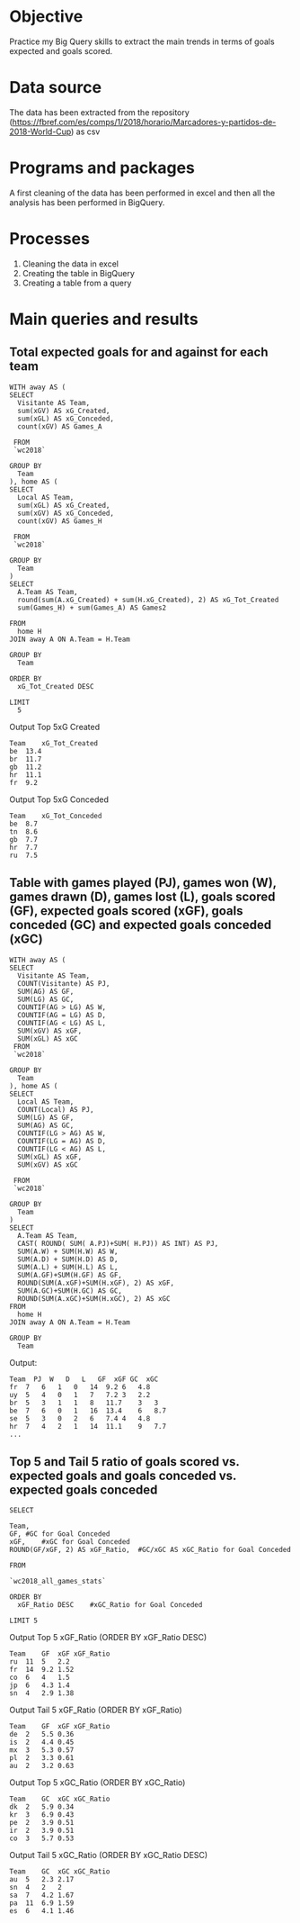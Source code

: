 # Objective
Practice my Big Query skills to extract the main trends in terms of goals expected and goals scored.
# Data source
The data has been extracted from the repository (https://fbref.com/es/comps/1/2018/horario/Marcadores-y-partidos-de-2018-World-Cup) as csv
# Programs and packages
A first cleaning of the data has been performed in excel and then all the analysis has been performed in BigQuery.
# Processes
1. Cleaning the data in excel
2. Creating the table in BigQuery
3. Creating a table from a query
# Main queries and results
## Total expected goals for and against for each team
```
WITH away AS (
SELECT 
  Visitante AS Team,
  sum(xGV) AS xG_Created,
  sum(xGL) AS xG_Conceded,
  count(xGV) AS Games_A

 FROM 
 `wc2018` 

GROUP BY
  Team
), home AS (
SELECT 
  Local AS Team,
  sum(xGL) AS xG_Created,
  sum(xGV) AS xG_Conceded,
  count(xGV) AS Games_H

 FROM 
 `wc2018` 

GROUP BY
  Team
)
SELECT
  A.Team AS Team,
  round(sum(A.xG_Created) + sum(H.xG_Created), 2) AS xG_Tot_Created
  sum(Games_H) + sum(Games_A) AS Games2

FROM
  home H
JOIN away A ON A.Team = H.Team

GROUP BY
  Team

ORDER BY
  xG_Tot_Created DESC
  
LIMIT
  5
```
Output Top 5xG Created
```
Team	xG_Tot_Created
be	13.4
br	11.7
gb	11.2
hr	11.1
fr	9.2
```
Output Top 5xG Conceded
```
Team	xG_Tot_Conceded
be	8.7
tn	8.6
gb	7.7
hr	7.7
ru	7.5
```
## Table with games played (PJ), games won (W), games drawn (D), games lost (L), goals scored (GF), expected goals scored (xGF), goals conceded (GC) and expected goals conceded (xGC)
```
WITH away AS (
SELECT 
  Visitante AS Team,
  COUNT(Visitante) AS PJ,
  SUM(AG) AS GF,
  SUM(LG) AS GC,
  COUNTIF(AG > LG) AS W,
  COUNTIF(AG = LG) AS D,
  COUNTIF(AG < LG) AS L,
  SUM(xGV) AS xGF,
  SUM(xGL) AS xGC
 FROM 
 `wc2018` 

GROUP BY
  Team
), home AS (
SELECT 
  Local AS Team,
  COUNT(Local) AS PJ,
  SUM(LG) AS GF,
  SUM(AG) AS GC,
  COUNTIF(LG > AG) AS W,
  COUNTIF(LG = AG) AS D,
  COUNTIF(LG < AG) AS L,
  SUM(xGL) AS xGF,
  SUM(xGV) AS xGC

 FROM 
 `wc2018` 

GROUP BY
  Team
)
SELECT
  A.Team AS Team,
  CAST( ROUND( SUM( A.PJ)+SUM( H.PJ)) AS INT) AS PJ,
  SUM(A.W) + SUM(H.W) AS W,
  SUM(A.D) + SUM(H.D) AS D,
  SUM(A.L) + SUM(H.L) AS L,
  SUM(A.GF)+SUM(H.GF) AS GF,
  ROUND(SUM(A.xGF)+SUM(H.xGF), 2) AS xGF,
  SUM(A.GC)+SUM(H.GC) AS GC,
  ROUND(SUM(A.xGC)+SUM(H.xGC), 2) AS xGC
FROM
  home H
JOIN away A ON A.Team = H.Team

GROUP BY
  Team
 ```
 Output:
  ```
  Team	PJ	W	D	L	GF	xGF	GC	xGC
fr	7	6	1	0	14	9.2	6	4.8
uy	5	4	0	1	7	7.2	3	2.2
br	5	3	1	1	8	11.7	3	3
be	7	6	0	1	16	13.4	6	8.7
se	5	3	0	2	6	7.4	4	4.8
hr	7	4	2	1	14	11.1	9	7.7
...
```
## Top 5 and Tail 5 ratio of goals scored vs. expected goals and goals conceded vs. expected goals conceded
```
SELECT 

Team,
GF,	#GC for Goal Conceded
xGF,	#xGC for Goal Conceded
ROUND(GF/xGF, 2) AS xGF_Ratio,	#GC/xGC AS xGC_Ratio for Goal Conceded

FROM 

`wc2018_all_games_stats` 

ORDER BY
  xGF_Ratio DESC	#xGC_Ratio for Goal Conceded
  
LIMIT 5
```
Output Top 5 xGF_Ratio (ORDER BY xGF_Ratio DESC)
```
Team	GF	xGF	xGF_Ratio
ru	11	5	2.2
fr	14	9.2	1.52
co	6	4	1.5
jp	6	4.3	1.4
sn	4	2.9	1.38
```
Output Tail 5 xGF_Ratio (ORDER BY xGF_Ratio)
```
Team	GF	xGF	xGF_Ratio
de	2	5.5	0.36
is	2	4.4	0.45
mx	3	5.3	0.57
pl	2	3.3	0.61
au	2	3.2	0.63
```
Output Top 5 xGC_Ratio (ORDER BY xGC_Ratio)
```
Team	GC	xGC	xGC_Ratio
dk	2	5.9	0.34
kr	3	6.9	0.43
pe	2	3.9	0.51
ir	2	3.9	0.51
co	3	5.7	0.53
```
Output Tail 5 xGC_Ratio (ORDER BY xGC_Ratio DESC)
```
Team	GC	xGC	xGC_Ratio
au	5	2.3	2.17
sn	4	2	2
sa	7	4.2	1.67
pa	11	6.9	1.59
es	6	4.1	1.46
```

 
 
